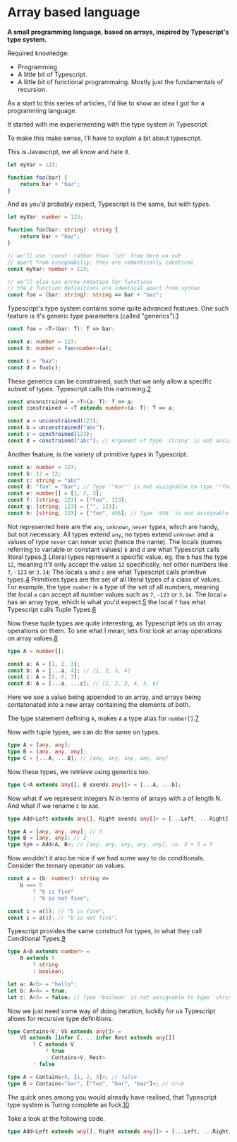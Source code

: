 
# Array based language

**A small programming language, based on arrays, inspired by Typescript's type system.**

Required knowledge:
- Programming
- A little bit of Typescript.
- A little bit of functional programmaing. Mostly just the fundamentals of recursion.

As a start to this series of articles, I'd like to show an idea I got for a programming language.

It started with me experiementing with the type system in Typescript.

To make this make sense, I'll have to explain a bit about typescript.

This is Javascript, we all know and hate it.
```js
let myVar = 123;

function foo(bar) {
    return bar + "baz";
}
```
And as you'd probably expect, Typescript is the same, but with types.
```ts
let myVar: number = 123;

function foo(bar: string): string {
    return bar + "baz";
}

// we'll use 'const' rather than 'let' from here on out
// apart from assignabiliy, they are semantically identical
const myVar: number = 123;

// we'll also use arrow notation for functions
// the 2 function definitions are identical apart from syntax
const foo = (bar: string): string => bar + "baz";
```
Typescript's type system contains some quite advanced features.
One such feature is it's generic type parameters (called "generics").[1]
```ts
const foo = <T>(bar: T): T => bar;

const a: number = 123;
const b: number = foo<number>(a);

const c = "baz";
const d = foo(c);
```
These generics can be constrained, such that we only allow a specific subset of types.
Typescript calls this narrowing.[2]
```ts
const unconstrained = <T>(a: T): T => a;
const constrained = <T extends number>(a: T): T => a;

const a = unconstrained(123);
const b = unconstrained("abc");
const c = constrained(123);
const d = constrained("abc"); // Argument of type 'string' is not assignable to parameter of type 'number'.
```
Another feature, is the variety of primitive types in Typescript.
```ts
const a: number = 123;
const b: 12 = 12;
const c: string = "abc"
const d: "foo" = "bar"; // Type '"bar"' is not assignable to type '"foo"'.
const e: number[] = [1, 2, 3];
const f: [string, 123] = ["foo", 123];
const g: [string, 123] = ["", 123];
const h: [string, 123] = ["foo", 456]; // Type '456' is not assignable to type '123'.
```
Not represented here are the `any`, `unknown`, `never` types, which are handy, but not necessary.
All types extend `any`, no types extend `unknown` and a values of type `never` can never exist (hence the name).
The locals (names referring to variable or constant values) `b` and `d` are what Typescript calls literal types.[3]
Literal types represent a specific value, eg. the `b` has the type `12`, meaning it'll only accept the value `12` specifically, not other numbers like `7`, `-123` or `3.14`; 
The locals `a` and `c` are what Typescript calls primitive types.[4]
Primitives types are the set of all literal types of a class of values. For example, the type `number` is a type of the set of all numbers, meaning the local `a` can accept all number values such as `7`, `-123` or `3.14`.
The local `e` has an array type, which is what you'd expect.[5]
the local `f` has what Typescript calls Tuple Types.[6]

Now these tuple types are quite interesting, as Typescript lets us do array operations on them.
To see what I mean, lets first look at array operations on array values.[8]
```ts
type A = number[];

const a: A = [1, 2, 3];
const b: A = [...a, 4]; // [1, 2, 3, 4]
const c: A = [5, 6, 7];
const d: A = [...a, ...c]; // [1, 2, 3, 4, 5, 6]
```
Here we see a value being appended to an array, and arrays being contatonated into a new array containing the elements of both.

The type statement defining `A`, makes `A` a type alias for `number[]`.[7]

Now with tuple types, we can do the same on types.
```ts
type A = [any, any];
type B = [any, any, any];
type C = [...A, ...B]; // [any, any, any, any, any]
```
Now these types, we retrieve using generics too.
```ts
type C<A extends any[], B exends any[]> = [...A, ...b];
```
Now what if we represent integers N in terms of arrays with a of length N.
And what if we rename `C` to `Add`.
```ts
type Add<Left extends any[], Right exends any[]> = [...Left, ...Right];

type A = [any, any, any]; // 3
type B = [any, any]; // 2
type Sym = Add<A, B>; // [any, any, any, any, any], ie. 2 + 3 = 5
```
Now wouldn't it also be nice if we had some way to do conditionals.
Consider the ternary operator on values.
```ts
const a = (b: number): string =>
    b === 5
        ? "b is five"
        : "b is not five";

const c = a(5); // "b is five";
const c = a(3); // "b is not five";
```
Typescript provides the same construct for types, in what they call Conditional Types.[9]
```ts
type A<B extends number> =
    B extends 5
        ? string
        : boolean;

let a: A<5> = "hello";
let b: A<4> = true;
let c: A<5> = false; // Type 'boolean' is not assignable to type 'string'.
```
Now we just need some way of doing iteration, luckily for us Typescript allows for recursive type definitions.
```ts
type Contains<V, VS extends any[]> =
    VS extends [infer C, ...infer Rest extends any[]]
        ? C extends V
            ? true
            : Contains<V, Rest>
        : false

type A = Contains<5, [1, 2, 3]>; // false
type B = Contains<"bar", ["foo", "bar", "baz"]>; // true
```
The quick ones among you would already have realised, that Typescript type system is Turing complete as fuck.[10]



Take a look at the following code.

```ts
type Add<Left extends any[], Right extends any[]> = [...Left, ...Right];
```

[1]: https://www.typescriptlang.org/docs/handbook/2/generics.html
[2]: https://www.typescriptlang.org/docs/handbook/2/narrowing.html
[3]: https://www.typescriptlang.org/docs/handbook/2/everyday-types.html#literal-types
[4]: https://www.typescriptlang.org/docs/handbook/2/everyday-types.html#the-primitives-string-number-and-boolean
[5]: https://www.typescriptlang.org/docs/handbook/2/everyday-types.html#arrays
[6]: https://www.typescriptlang.org/docs/handbook/2/objects.html#tuple-types
[7]: https://www.typescriptlang.org/docs/handbook/2/everyday-types.html#type-aliases
[8]: https://developer.mozilla.org/en-US/docs/Web/JavaScript/Reference/Operators/Spread_syntax#spread_in_array_literals
[9]: https://www.typescriptlang.org/docs/handbook/2/conditional-types.html
[10]: https://github.com/microsoft/TypeScript/issues/14833






